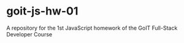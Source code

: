 # goit-js-hw-01

A repository for the 1st JavaScript homework of the GoIT Full-Stack Developer
Course
